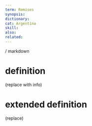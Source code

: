 ```yaml
---
term: Remises
synopsis:
dictionary:
cat: Argentina
skill: 
also: 
related: 
---
```

/ 
  markdown
  # definition
  (replace with info)
  # extended definition
  (replace)
